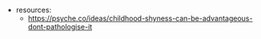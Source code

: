 


- resources: 
  - https://psyche.co/ideas/childhood-shyness-can-be-advantageous-dont-pathologise-it
